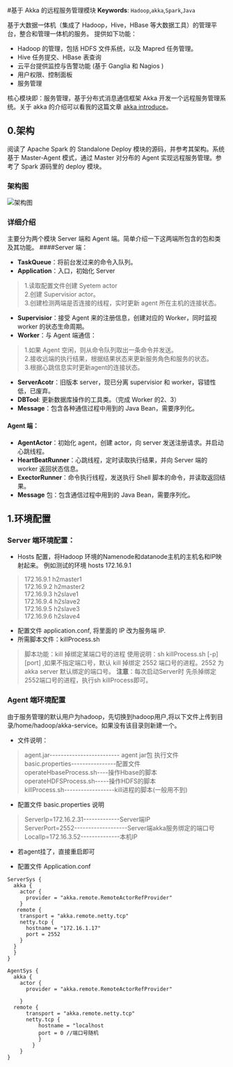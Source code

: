 
#基于 Akka 的远程服务管理模块
**Keywords**:  `Hadoop`,`akka`,`Spark`,`Java`

基于大数据一体机（集成了 Hadoop，Hive，HBase 等大数据工具）的管理平台，整合和管理一体机的服务。
提供如下功能：
- Hadoop 的管理，包括 HDFS 文件系统，以及 Mapred 任务管理。
- Hive 任务提交、HBase 表查询
- 云平台提供监控与告警功能 (基于 Ganglia 和 Nagios )
- 用户权限、控制面板
- 服务管理

核心模块即：服务管理，基于分布式消息通信框架 Akka 开发一个远程服务管理系统。关于 akka 的介绍可以看我的这篇文章 [akka introduce](https://github.com/flyaos/Notebook/blob/master/Notes/Akka/akka_introduce.md)。

## 0.架构

阅读了 Apache Spark 的 Standalone Deploy 模块的源码，并参考其架构。系统基于 Master-Agent 模式，通过 Master 对分布的 Agent 实现远程服务管理。参考了 Spark 源码里的 deploy 模块。
### 架构图
 ![架构图](http://ww4.sinaimg.cn/large/7377e81bjw1elcd9hy8goj21kw0rngpu.jpg)

### 详细介绍
主要分为两个模块 Server 端和 Agent 端。简单介绍一下这两端所包含的包和类及其功能。
####Server 端：
- **TaskQueue**：将前台发过来的命令入队列。
- **Application**：入口，初始化 Server
>1.读取配置文件创建 Syetem actor   
  2.创建 Supervisior actor。   
  3.创建检测两端是否连接的线程，实时更新 agent 所在主机的连接状态。  

- **Supervisior**：接受 Agent 来的注册信息，创建对应的 Worker，同时监视 worker 的状态生命周期。
- **Worker**：与 Agent 端通信：  
>1.如果 Agent 空闲，则从命令队列取出一条命令并发送。  
2.接收远端的执行结果，根据结果状态来更新服务角色和服务的状态。  
3.根据心跳信息实时更新agent的连接状态。

- **ServerAcotr**：旧版本 server，现已分离 supervisior 和 worker，容错性低，已废弃。  
- **DBTool**: 更新数据库操作的工具类。（完成 Worker 的2、3）
- **Message**：包含各种通信过程中用到的 Java Bean，需要序列化。

#### Agent 端：
- **AgentActor**：初始化 agent，创建 actor，向 server 发送注册请求。并启动心跳线程。
- **HeartBeatRunner**：心跳线程，定时读取执行结果，并向 Server 端的 worker 返回状态信息。
- **ExectorRunner**：命令执行线程，发送执行 Shell 脚本的命令，并读取返回结果。
- **Message** 包：包含通信过程中用到的 Java Bean，需要序列化。 


## 1.环境配置
### Server 端环境配置：
- Hosts 配置，将Hadoop 环境的Namenode和datanode主机的主机名和IP映射起来。
例如测试的环境 hosts 172.16.9.1
> 172.16.9.1 h2master1  
> 172.16.9.2 h2master2  
> 172.16.9.3 h2slave1  
> 172.16.9.4 h2slave2  
> 172.16.9.5 h2slave3  
> 172.16.9.6 h2slave4  

- 配置文件 application.conf, 将里面的 IP 改为服务端 IP. 
- 所需脚本文件：killProcess.sh
> 脚本功能：kill 掉绑定某端口号的进程 
使用说明：sh killProcess.sh [-p] [port] ,如果不指定端口号，默认 kill 掉绑定 2552 端口号的进程。2552 为 akka server 默认绑定的端口号。
**注意**：每次启动Server时 先杀掉绑定2552端口号的进程，执行sh killProcess即可。

### Agent 端环境配置
由于服务管理的默认用户为hadoop，先切换到hadoop用户,将以下文件上传到目录/home/hadoop/akka-service。如果没有该目录则新建一个。
- 文件说明：
> agent.jar------------------------- agent jar包 执行文件   
> basic.properties----------------配置文件   
> operateHbaseProcess.sh----操作Hbase的脚本   
> operateHDFSProcess.sh-----操作HDFS的脚本   
> killProcess.sh------------------kill进程的脚本(一般用不到)   

- 配置文件 basic.properties 说明 
> ServerIp=172.16.2.31-------------Server端IP   
> ServerPort=2552-------------------Server端akka服务绑定的端口号   
> LocalIp=172.16.3.52--------------本机IP   

- 若agent挂了，直接重启即可

- 配置文件 Application.conf

```
ServerSys {
  akka {
    actor {
      provider = "akka.remote.RemoteActorRefProvider"
    }
   remote {
    transport = "akka.remote.netty.tcp"
    netty.tcp {
      hostname = "172.16.1.17"
      port = 2552
    }
  }
  }
}

AgentSys {
  akka {
    actor {
      provider = "akka.remote.RemoteActorRefProvider"
    
    }
  remote {
      transport = "akka.remote.netty.tcp"
      netty.tcp {
          hostname = "localhost
          port = 0 //端口号随机
          }
        }
    }
}
```